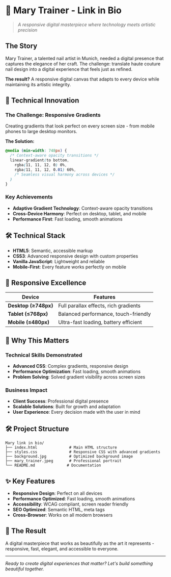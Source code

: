 # 🌹 Mary Trainer - Link in Bio

> *A responsive digital masterpiece where technology meets artistic precision*

## The Story

Mary Trainer, a talented nail artist in Munich, needed a digital presence that captures the elegance of her craft. The challenge: translate haute couture nail design into a digital experience that feels just as refined.

**The result?** A responsive digital canvas that adapts to every device while maintaining its artistic integrity.

## 🚀 Technical Innovation

### The Challenge: Responsive Gradients
Creating gradients that look perfect on every screen size - from mobile phones to large desktop monitors.

**The Solution:**
```css
@media (min-width: 748px) {
  /* Context-aware opacity transitions */
  linear-gradient(to bottom, 
    rgba(11, 11, 12, 0) 0%, 
    rgba(11, 11, 12, 0.01) 60%, 
    /* Seamless visual harmony across devices */
  )
}
```

### Key Achievements
- **Adaptive Gradient Technology**: Context-aware opacity transitions
- **Cross-Device Harmony**: Perfect on desktop, tablet, and mobile
- **Performance First**: Fast loading, smooth animations

## 🛠️ Technical Stack

- **HTML5**: Semantic, accessible markup
- **CSS3**: Advanced responsive design with custom properties
- **Vanilla JavaScript**: Lightweight and reliable
- **Mobile-First**: Every feature works perfectly on mobile

## 📱 Responsive Excellence

| Device | Features |
|--------|----------|
| **Desktop (≥748px)** | Full parallax effects, rich gradients |
| **Tablet (≤768px)** | Balanced performance, touch-friendly |
| **Mobile (≤480px)** | Ultra-fast loading, battery efficient |

## 🎯 Why This Matters

### Technical Skills Demonstrated
- **Advanced CSS**: Complex gradients, responsive design
- **Performance Optimization**: Fast loading, smooth animations
- **Problem Solving**: Solved gradient visibility across screen sizes

### Business Impact
- **Client Success**: Professional digital presence
- **Scalable Solutions**: Built for growth and adaptation
- **User Experience**: Every decision made with the user in mind

## 🛠️ Project Structure

```
Mary link in bio/
├── index.html              # Main HTML structure
├── styles.css              # Responsive CSS with advanced gradients
├── background.jpg          # Optimized background image
├── mary_trainer.jpeg       # Professional portrait
└── README.md              # Documentation
```

## ✨ Key Features

- **Responsive Design**: Perfect on all devices
- **Performance Optimized**: Fast loading, smooth animations
- **Accessibility**: WCAG compliant, screen reader friendly
- **SEO Optimized**: Semantic HTML, meta tags
- **Cross-Browser**: Works on all modern browsers

## 🎨 The Result

A digital masterpiece that works as beautifully as the art it represents - responsive, fast, elegant, and accessible to everyone.

---

*Ready to create digital experiences that matter? Let's build something beautiful together.*